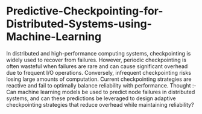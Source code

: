 # Predictive-Checkpointing-for-Distributed-Systems-using-Machine-Learning

In distributed and high-performance computing systems, checkpointing is widely used to recover from failures. However, periodic checkpointing is often wasteful when failures are rare and can cause significant overhead due to frequent I/O operations. Conversely, infrequent checkpointing risks losing large amounts of computation. Current checkpointing strategies are reactive and fail to optimally balance reliability with performance.
Thought :- 
Can machine learning models be used to predict node failures in distributed systems, and can these predictions be leveraged to design adaptive checkpointing strategies that reduce overhead while maintaining reliability?
